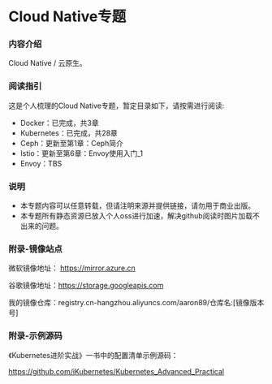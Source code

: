 # Cloud Native专题

### 内容介绍

Cloud Native / 云原生。

### 阅读指引

这是个人梳理的Cloud Native专题，暂定目录如下，请按需进行阅读:

- Docker：已完成，共3章
- Kubernetes：已完成，共28章
- Ceph：更新至第1章：Ceph简介
- Istio：更新至第6章：Envoy使用入门_1
- Envoy：TBS

### 说明
- 本专题内容可以任意转载，但请注明来源并提供链接，请勿用于商业出版。
- 本专题所有静态资源已放入个人oss进行加速，解决github阅读时图片加载不出来的问题。
    
        
### 附录-镜像站点

微软镜像地址：
https://mirror.azure.cn

谷歌镜像地址：https://storage.googleapis.com

我的镜像仓库：registry.cn-hangzhou.aliyuncs.com/aaron89/仓库名:[镜像版本号]


### 附录-示例源码

《Kubernetes进阶实战》一书中的配置清单示例源码：

https://github.com/iKubernetes/Kubernetes_Advanced_Practical
